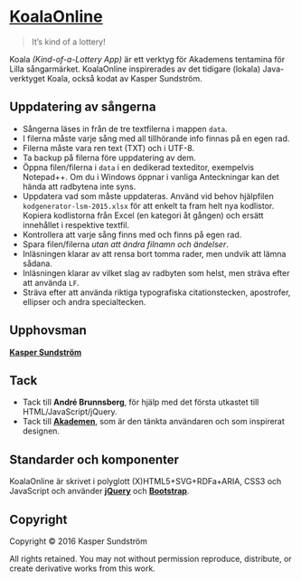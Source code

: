 # [KoalaOnline](http://koala.ksundstrom.fi)

> It’s kind of a lottery!

Koala *(Kind-of-a-Lottery App)* är ett verktyg för Akademens tentamina för Lilla sångarmärket. KoalaOnline inspirerades av det tidigare (lokala) Java-verktyget Koala, också kodat av Kasper Sundström.


## Uppdatering av sångerna

* Sångerna läses in från de tre textfilerna i mappen `data`.
* I filerna måste varje sång med all tillhörande info finnas på en egen rad.
* Filerna måste vara ren text (TXT) och i UTF-8.
* Ta backup på filerna före uppdatering av dem.
* Öppna filen/filerna i `data` i en dedikerad texteditor, exempelvis Notepad++. Om du i Windows öppnar i vanliga Anteckningar kan det hända att radbytena inte syns.
* Uppdatera vad som måste uppdateras. Använd vid behov hjälpfilen `kodgenerator-lsm-2015.xlsx` för att enkelt ta fram helt nya kodlistor. Kopiera kodlistorna från Excel (en kategori åt gången) och ersätt innehållet i respektive textfil.
* Kontrollera att varje sång finns med och finns på egen rad.
* Spara filen/filerna *utan att ändra filnamn och ändelser*.
* Inläsningen klarar av att rensa bort tomma rader, men undvik att lämna sådana.
* Inläsningen klarar av vilket slag av radbyten som helst, men sträva efter att använda `LF`.
* Sträva efter att använda riktiga typografiska citationstecken, apostrofer, ellipser och andra specialtecken.


## Upphovsman

**[Kasper Sundström](https://twitter.com/ksundstrom)**


## Tack

* Tack till **André Brunnsberg**, för hjälp med det första utkastet till HTML/JavaScript/jQuery.
* Tack till **[Akademen](https://twitter.com/akademen)**, som är den tänkta användaren och som inspirerat designen.


## Standarder och komponenter

KoalaOnline är skrivet i polyglott (X)HTML5+SVG+RDFa+ARIA, CSS3 och JavaScript och använder **[jQuery](http://jquery.com)** och **[Bootstrap](http://getbootstrap.com)**.


## Copyright

Copyright © 2016 Kasper Sundström

All rights retained. You may not without permission reproduce, distribute, or create derivative works from this work.
